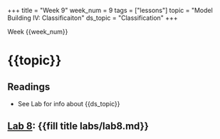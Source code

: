+++
title = "Week 9"
week_num = 9
tags = ["lessons"]
topic = "Model Building IV: Classificaiton"
ds_topic = "Classification"
+++

Week {{week_num}}
# {{topic}}

## Readings
- See Lab for info about {{ds_topic}}

## [Lab 8](../../labs/lab8/): {{fill title labs/lab8.md}}
